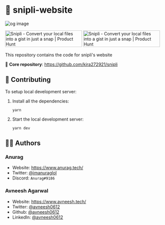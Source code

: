 # 🦄 snipli-website

![og image](https://user-images.githubusercontent.com/76690419/166135561-3e25ced2-fe8c-41e4-b236-f4fd32f20313.png)

<a href="https://www.producthunt.com/posts/snipli?utm_source=badge-featured&utm_medium=badge&utm_souce=badge-snipli" target="_blank"><img src="https://api.producthunt.com/widgets/embed-image/v1/featured.svg?post_id=344997&theme=dark" alt="Snipli - Convert&#0032;your&#0032;local&#0032;files&#0032;into&#0032;a&#0032;gist&#0032;in&#0032;just&#0032;a&#0032;snap | Product Hunt" style="width: 250px; height: 54px;" width="250" height="54" /></a> <a href="https://www.producthunt.com/posts/snipli?utm_source=badge-top-post-badge&utm_medium=badge&utm_souce=badge-snipli" target="_blank"><img src="https://api.producthunt.com/widgets/embed-image/v1/top-post-badge.svg?post_id=344997&theme=dark&period=daily" alt="Snipli - Convert&#0032;your&#0032;local&#0032;files&#0032;into&#0032;a&#0032;gist&#0032;in&#0032;just&#0032;a&#0032;snap | Product Hunt" style="width: 250px; height: 54px;" width="250" height="54" /></a>

This repository contains the code for snipli's website

🎉 **Core repository**: https://github.com/kira272921/snipli

## 🤝 Contributing

To setup local development server:

1. Install all the dependencies:
    ```
    yarn
    ```
2. Start the local development server:
    ```
    yarn dev
    ```
    

## 🦸‍♂️ Authors

### Anurag

- Website: https://www.anurag.tech/
- Twitter: [@imanuraglol](https://twitter.com/imanuraglol)
- Discord: `Anurag#9186`

### Avneesh Agarwal

- Website: https://www.avneesh.tech/
- Twitter: [@avneesh0612](https://twitter.com/avneesh0612)
- Github: [@avneesh0612](https://github.com/avneesh0612)
- LinkedIn: [@avneesh0612](https://www.linkedin.com/in/avneesh0612)
